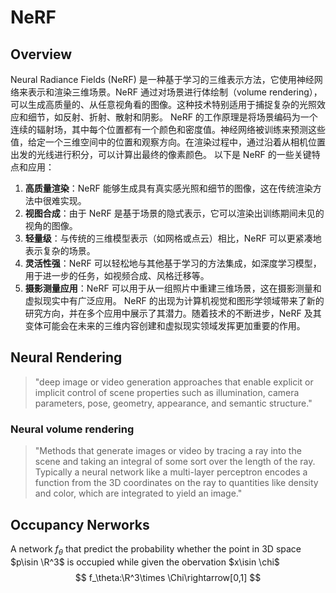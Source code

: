 # NeRF

## Overview

Neural Radiance Fields (NeRF) 是一种基于学习的三维表示方法，它使用神经网络来表示和渲染三维场景。NeRF 通过对场景进行体绘制（volume rendering），可以生成高质量的、从任意视角看的图像。这种技术特别适用于捕捉复杂的光照效应和细节，如反射、折射、散射和阴影。
NeRF 的工作原理是将场景编码为一个连续的辐射场，其中每个位置都有一个颜色和密度值。神经网络被训练来预测这些值，给定一个三维空间中的位置和观察方向。在渲染过程中，通过沿着从相机位置出发的光线进行积分，可以计算出最终的像素颜色。
以下是 NeRF 的一些关键特点和应用：
1. **高质量渲染**：NeRF 能够生成具有真实感光照和细节的图像，这在传统渲染方法中很难实现。
2. **视图合成**：由于 NeRF 是基于场景的隐式表示，它可以渲染出训练期间未见的视角的图像。
3. **轻量级**：与传统的三维模型表示（如网格或点云）相比，NeRF 可以更紧凑地表示复杂的场景。
4. **灵活性强**：NeRF 可以轻松地与其他基于学习的方法集成，如深度学习模型，用于进一步的任务，如视频合成、风格迁移等。
5. **摄影测量应用**：NeRF 可以用于从一组照片中重建三维场景，这在摄影测量和虚拟现实中有广泛应用。
NeRF 的出现为计算机视觉和图形学领域带来了新的研究方向，并在多个应用中展示了其潜力。随着技术的不断进步，NeRF 及其变体可能会在未来的三维内容创建和虚拟现实领域发挥更加重要的作用。

## Neural Rendering
> "deep image or video generation approaches that enable explicit or implicit control of scene properties such as illumination, camera parameters, pose, geometry, appearance, and semantic structure."

### Neural volume rendering 
> "Methods that generate images or video by tracing a ray into the scene and taking an integral of some sort over the length of the ray. Typically a neural network like a multi-layer perceptron encodes a function from the 3D coordinates on the ray to quantities like density and color, which are integrated to yield an image."

## Occupancy Nerworks
A network $f_\theta$ that predict the probability whether the point in 3D space $p\isin \R^3$ is occupied while given the obervation $x\isin \chi$  
$$
f_\theta:\R^3\times \Chi\rightarrow[0,1]
$$